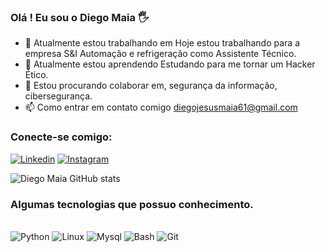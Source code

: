 ### Olá ! Eu sou o Diego Maia 🖐️


- 🔭 Atualmente estou trabalhando em Hoje estou trabalhando para a empresa S&I Automação e refrigeração como Assistente Técnico.
- 🌱 Atualmente estou aprendendo Estudando para me tornar um Hacker Ético.
- 👯 Estou procurando colaborar em, segurança da informação, cibersegurança.
- 📫 Como entrar em contato comigo diegojesusmaia61@gmail.com

### Conecte-se comigo:

[![Linkedin](https://img.shields.io/badge/LinkedIn-0077B5?style=for-the-badge&logo=linkedin&logoColor=white)](https://www.linkedin.com/in/diego-maia-52b1971b2/)
[![Instagram](https://img.shields.io/badge/Instagram-E4405F?style=for-the-badge&logo=instagram&logoColor=white)](https://www.instagram.com/diegomaia18/)

![Diego Maia GitHub stats](https://github-readme-stats.vercel.app/api?username=DiegoMaia5&show_icons=true&theme=tokyonight)


### Algumas tecnologias que possuo conhecimento.

<div style="display: inline_block"></br/>
    <img algin="center" alt="Python" src="https://img.shields.io/badge/Python-3776AB?style=for-the-badge&logo=python&logoColor=white"/>
    <img algin="center" alt="Linux" src="https://img.shields.io/badge/SUSE-0C322C?style=for-the-badge&logo=SUSE&logoColor=white"/> 
    <img algin="center" alt="Mysql" src="https://img.shields.io/badge/MySQL-005C84?style=for-the-badge&logo=mysql&logoColor=white"/>
    <img algin="center" alt="Bash" src="https://img.shields.io/badge/GNU%20Bash-4EAA25?style=for-the-badge&logo=GNU%20Bash&logoColor=white"/>
    <img algin="center" alt="Git" src="https://img.shields.io/badge/GIT-E44C30?style=for-the-badge&logo=git&logoColor=white"/>
</div>

